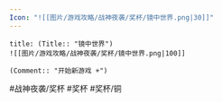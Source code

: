 ```yaml
---
Icon: "![[图片/游戏攻略/战神夜袭/奖杯/镜中世界.png|30]]"
---
```

```ad-common-bronze-trophy
title: (Title:: "镜中世界")
![[图片/游戏攻略/战神夜袭/奖杯/镜中世界.png|100]]

(Comment:: "开始新游戏 +")
```

#战神夜袭/奖杯 #奖杯 #奖杯/铜
